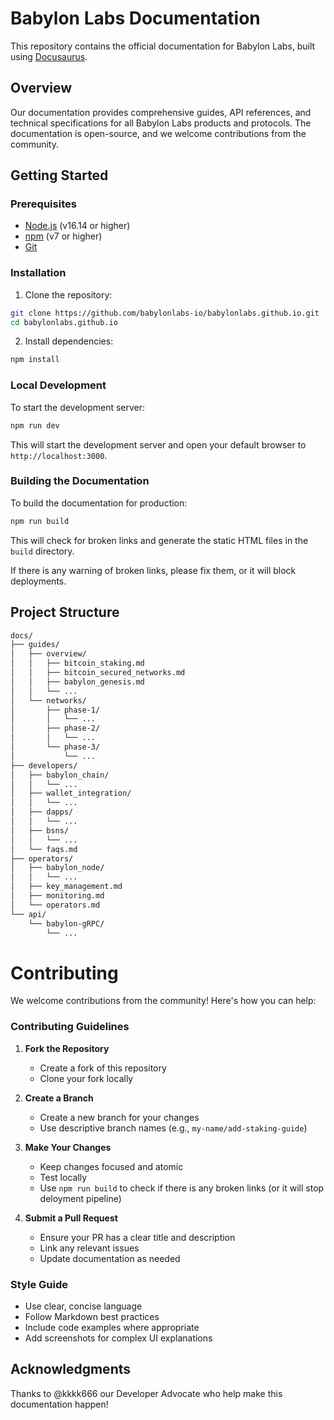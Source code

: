 # Babylon Labs Documentation 

This repository contains the official documentation for Babylon Labs, built using [Docusaurus](https://docusaurus.io/).

## Overview

Our documentation provides comprehensive guides, API references, and technical specifications for all Babylon Labs products and protocols. The documentation is open-source, and we welcome contributions from the community.

## Getting Started

### Prerequisites

- [Node.js](https://nodejs.org/en/) (v16.14 or higher)
- [npm](https://www.npmjs.com/) (v7 or higher)
- [Git](https://git-scm.com/)

### Installation

1. Clone the repository:

```bash
git clone https://github.com/babylonlabs-io/babylonlabs.github.io.git
cd babylonlabs.github.io
```

2. Install dependencies:

```bash
npm install
```


### Local Development

To start the development server:

```bash
npm run dev
```

This will start the development server and open your default browser to `http://localhost:3000`.

### Building the Documentation

To build the documentation for production:

```bash
npm run build
```

This will check for broken links and generate the static HTML files in the `build` directory.

If there is any warning of broken links, please fix them, or it will block deployments. 

## Project Structure

```bash
docs/
├── guides/
│   ├── overview/
│   │   ├── bitcoin_staking.md
│   │   ├── bitcoin_secured_networks.md
│   │   ├── babylon_genesis.md
│   │   └── ...
│   └── networks/
│       ├── phase-1/
│       │   └── ...
│       ├── phase-2/
│       │   └── ...
│       └── phase-3/
│           └── ...
├── developers/
│   ├── babylon_chain/
│   │   └── ...
│   ├── wallet_integration/
│   │   └── ...
│   ├── dapps/
│   │   └── ...
│   ├── bsns/
│   │   └── ...
│   └── faqs.md
├── operators/
│   ├── babylon_node/
│   │   └── ...
│   ├── key_management.md
│   ├── monitoring.md
│   └── operators.md
└── api/
    └── babylon-gRPC/
        └── ...
```

# Contributing

We welcome contributions from the community! Here's how you can help:

### Contributing Guidelines

1. **Fork the Repository**
   - Create a fork of this repository
   - Clone your fork locally

2. **Create a Branch**
   - Create a new branch for your changes
   - Use descriptive branch names (e.g., `my-name/add-staking-guide`)

3. **Make Your Changes**
   - Keep changes focused and atomic
   - Test locally
   - Use `npm run build` to check if there is any broken links (or it will stop deloyment pipeline)

4. **Submit a Pull Request**
   - Ensure your PR has a clear title and description
   - Link any relevant issues
   - Update documentation as needed

### Style Guide

- Use clear, concise language
- Follow Markdown best practices
- Include code examples where appropriate
- Add screenshots for complex UI explanations

## Acknowledgments

Thanks to @kkkk666 our Developer Advocate who help make this documentation happen!
